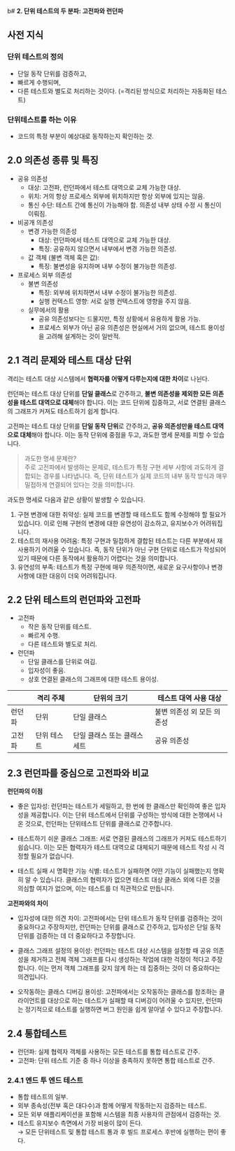 b# **2. 단위 테스트의 두 분파: 고전파와 런던파**

## **사전 지식**

### **단위 테스트의 정의**

- 단일 동작 단위를 검증하고,
- 빠르게 수행되며,
- 다른 테스트와 별도로 처리하는 것이다. (=격리된 방식으로 처리하는 자동화된 테스트)

### **단위테스트를 하는 이유**

- 코드의 특정 부분이 예상대로 동작하는지 확인하는 것.

## **2.0 의존성 종류 및 특징**

- 공유 의존성
  - 대상: 고전파, 런던파에서 테스트 대역으로 교체 가능한 대상.
  - 위치: 거의 항상 프로세스 외부에 위치하지만 항상 외부에 있지는 않음.
  - 통신 수단: 테스트 간에 통신이 가능해야 함. 의존성 내부 상태 수정 시 통신이 이뤄짐.
- 비공개 의존성
  - 변경 가능한 의존성
    - 대상: 런던파에서 테스트 대역으로 교체 가능한 대상.
    - 특징: 공유하지 않으면서 내부에서 변경 가능한 의존성.
  - 값 객체 (불변 객체 혹은 값):
    - 특징: 불변성을 유지하며 내부 수정이 불가능한 의존성.
- 프로세스 외부 의존성
  - 불변 의존성
    - 특징: 외부에 위치하면서 내부 수정이 불가능한 의존성.
    - 실행 컨텍스트 영향: 서로 실행 컨텍스트에 영향을 주지 않음.
  - 실무에서의 활용
    - 공유 의존성보다는 드물지만, 특정 상황에서 유용하게 활용 가능.
    - 프로세스 외부가 아닌 공유 의존성은 현실에서 거의 없으며, 테스트 용이성을 고려해 설계하는 것이 일반적.

## **2.1 격리 문제와 테스트 대상 단위**

격리는 테스트 대상 시스템에서 **협력자를 어떻게 다루는지에 대한 차이**로 나뉜다.

런던파는 테스트 대상 단위를 **단일 클래스**로 간주하고, **불변 의존성을 제외한 모든 의존성을 테스트 대역으로 대체**해야 합니다. 이는 코드 단위에 집중하고, 서로 연결된 클래스의 그래프가 커져도 테스트하기 쉽게 합니다.

고전파는 테스트 대상 단위를 **단일 동작 단위**로 간주하고, **공유 의존성만을 테스트 대역으로 대체**해야 합니다. 이는 동작 단위에 중점을 두고, 과도한 명세 문제를 피할 수 있습니다.

> 과도한 명세 문제란? </br>
> 주로 고전파에서 발생하는 문제로, 테스트가 특정 구현 세부 사항에 과도하게 결합되는 경우를 나타냅니다. 즉, 단위 테스트가 실제 코드의 내부 동작 방식과 매우 밀접하게 연결되어 있다는 것을 의미합니다. </br>

과도한 명세로 다음과 같은 상황이 발생할 수 있습니다.

1. 구현 변경에 대한 취약성: 실제 코드를 변경할 때 테스트도 함께 수정해야 할 필요가 있습니다. 이로 인해 구현의 변경에 대한 유연성이 감소하고, 유지보수가 어려워집니다.
2. 테스트의 재사용 어려움: 특정 구현과 밀접하게 결합된 테스트는 다른 부분에서 재사용하기 어려울 수 있습니다. 즉, 동작 단위가 아닌 구현 단위로 테스트가 작성되어 있기 때문에 다른 동작에서 활용하기 어렵다는 것을 의미합니다.
3. 유연성의 부족: 테스트가 특정 구현에 매우 의존적이면, 새로운 요구사항이나 변경사항에 대한 대응이 더욱 어려워집니다.

## **2.2 단위 테스트의 런던파와 고전파**

- 고전파
  - 작은 동작 단위를 테스트.
  - 빠르게 수행.
  - 다른 테스트와 별도로 처리.
- 런던파
  - 단일 클래스를 단위로 여김.
  - 입자성이 좋음.
  - 상호 연결된 클래스의 그래프에 대한 테스트 용이성.

|        | 격리 주체   | 단위의 크기                  | 테스트 대역 사용 대상      |
| ------ | ----------- | ---------------------------- | -------------------------- |
| 런던파 | 단위        | 단일 클래스                  | 불변 의존성 외 모든 의존성 |
| 고전파 | 단위 테스트 | 단일 클래스 또는 클래스 세트 | 공유 의존성                |

## **2.3 런던파를 중심으로 고전파와 비교**

**런던파의 이점**

- 좋은 입자성: 런던파는 테스트가 세밀하고, 한 번에 한 클래스만 확인하여 좋은 입자성을 제공합니다. 이는 단위 테스트에서 단위를 구성하는 방식에 대한 논쟁에서 나온 것으로, 런던파는 단위테스트 단위를 클래스로 간주합니다.

- 테스트하기 쉬운 클래스 그래프: 서로 연결된 클래스의 그래프가 커져도 테스트하기 쉽습니다. 이는 모든 협력자가 테스트 대역으로 대체되기 때문에 테스트 작성 시 걱정할 필요가 없습니다.

- 테스트 실패 시 명확한 기능 식별: 테스트가 실패하면 어떤 기능이 실패했는지 명확히 알 수 있습니다. 클래스의 협력자가 없으면 테스트 대상 클래스 외에 다른 것을 의심할 여지가 없으며, 이는 테스트를 더 직관적으로 만듭니다.

**고전파와의 차이**

- 입자성에 대한 의견 차이: 고전파에서는 단위 테스트가 동작 단위를 검증하는 것이 중요하다고 주장하지만, 런던파는 단위를 클래스로 간주하고, 입자성은 단일 동작 단위를 검증하는 데 더 중요하다고 주장합니다.

- 클래스 그래프 설정의 용이성: 런던파는 테스트 대상 시스템을 설정할 때 공유 의존성을 제거하고 전체 객체 그래프를 다시 생성하는 작업에 대한 걱정이 적다고 주장합니다. 이는 먼저 객체 그래프를 갖지 않게 하는 데 집중하는 것이 더 중요하다는 의견입니다.

- 오작동하는 클래스 디버깅 용이성: 고전파에서는 오작동하는 클래스를 참조하는 클라이언트를 대상으로 하는 테스트가 실패할 때 디버깅이 어려울 수 있지만, 런던파는 정기적으로 테스트를 실행하면 버그 원인을 쉽게 알아낼 수 있다고 주장합니다.

## **2.4 통합테스트**

- 런던파: 실제 협력자 객체를 사용하는 모든 테스트를 통합 테스트로 간주.
- 고전파: 단위 테스트 기준 중 하나 이상을 충족하지 못하면 통합 테스트로 간주.

### **2.4.1 엔드 투 엔드 테스트**

- 통합 테스트의 일부.
- 외부 종속성(전부 혹은 대다수)과 함께 어떻게 작동하는지 검증하는 테스트.
- 모든 외부 애플리케이션을 포함해 시스템을 최종 사용자의 관점에서 검증하는 것.
- 테스트 유지보수 측면에서 가장 비용이 많이 든다. </br>
  → 모든 단위테스트 및 통합 테스트 통과 후 빌드 프로세스 후반에 실행하는 편이 좋다.

